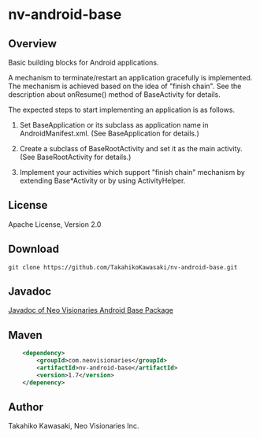 nv-android-base
===============

Overview
--------

Basic building blocks for Android applications.

A mechanism to terminate/restart an application gracefully is implemented.
The mechanism is achieved based on the idea of "finish chain". See the
description about onResume() method of BaseActivity for details.

The expected steps to start implementing an application is as follows.

1. Set BaseApplication or its subclass as application name in
   AndroidManifest.xml. (See BaseApplication for details.)

2. Create a subclass of BaseRootActivity and set it as the main activity.
   (See BaseRootActivity for details.)

3. Implement your activities which support "finish chain" mechanism
   by extending Base*Activity or by using ActivityHelper.



License
-------

Apache License, Version 2.0


Download
--------

    git clone https://github.com/TakahikoKawasaki/nv-android-base.git


Javadoc
-------

[Javadoc of Neo Visionaries Android Base Package](http://TakahikoKawasaki.github.com/nv-android-base/)


Maven
-----

```xml
    <dependency>
        <groupId>com.neovisionaries</groupId>
        <artifactId>nv-android-base</artifactId>
        <version>1.7</version>
    </depenency>
```


Author
------

Takahiko Kawasaki, Neo Visionaries Inc.
